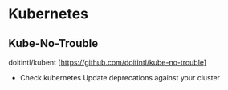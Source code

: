 # Kubernetes

## Kube-No-Trouble
doitintl/kubent [https://github.com/doitintl/kube-no-trouble]
* Check kubernetes Update deprecations against your cluster